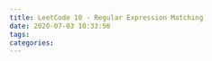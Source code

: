 ```yaml
---
title: LeetCode 10 - Regular Expression Matching
date: 2020-07-03 10:33:56
tags:
categories:
---
```

